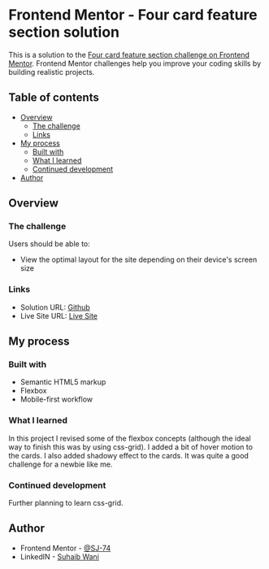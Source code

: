 # Frontend Mentor - Four card feature section solution

This is a solution to the [Four card feature section challenge on Frontend Mentor](https://www.frontendmentor.io/challenges/four-card-feature-section-weK1eFYK). Frontend Mentor challenges help you improve your coding skills by building realistic projects. 

## Table of contents

- [Overview](#overview)
  - [The challenge](#the-challenge)
  - [Links](#links)
- [My process](#my-process)
  - [Built with](#built-with)
  - [What I learned](#what-i-learned)
  - [Continued development](#continued-development)
- [Author](#author)

## Overview

### The challenge

Users should be able to:

- View the optimal layout for the site depending on their device's screen size

### Links

- Solution URL: [Github](https://github.com/SJ-74/four-card-feature-section)
- Live Site URL: [Live Site](https://wizardly-booth-689ef4.netlify.app/)

## My process

### Built with

- Semantic HTML5 markup
- Flexbox
- Mobile-first workflow

### What I learned

In this project I revised some of the flexbox concepts (although the ideal way to finish this was by using css-grid). I added a bit of hover motion to the cards. I also added shadowy effect to the cards. It was quite a good challenge for a newbie like me.

### Continued development

Further planning to learn css-grid.

## Author

- Frontend Mentor - [@SJ-74](https://www.frontendmentor.io/profile/SJ-74)
- LinkedIN - [Suhaib Wani](https://www.linkedin.com/in/sjvaani74/)